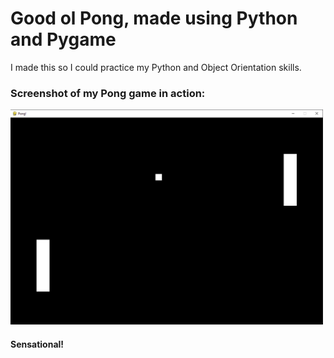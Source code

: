 # Good ol Pong, made using Python and Pygame
I made this so I could practice my Python and Object Orientation skills.

### Screenshot of my Pong game in action:
<p align="let">
  <img src="images/pong_ss.png" width="500" title="hover text">
</p>

#### Sensational!
